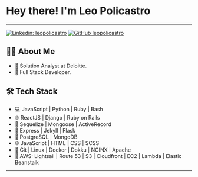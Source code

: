 # Hey there! I'm Leo Policastro

---

[![Linkedin: leopolicastro](https://img.shields.io/badge/-leopolicastro-blue?style=flat-square&logo=Linkedin&logoColor=white&link=https://www.linkedin.com/in/leo-policastro/)](https://www.linkedin.com/in/leo-policastro/)
[![GitHub leopolicastro](https://img.shields.io/github/followers/leopolicastro?label=follow&style=social)](https://github.com/Thaiane)

## 👨‍💻 About Me

- 💼 Solution Analyst at Deloitte.
- 🧢 Full Stack Developer.

## 🛠 Tech Stack

- 💻 JavaScript | Python | Ruby | Bash
- 🌐 ReactJS | Django | Ruby on Rails
- 🦊 Sequelize | Mongoose | ActiveRecord
- 🐙 Express | Jekyll | Flask
- 🐘 PostgreSQL | MongoDB
- 🌐 JavaScript | HTML | CSS | SCSS
- 🔧 Git | Linux | Docker | Dokku | NGINX | Apache
- 🚢 AWS: Lightsail | Route 53 | S3 | Cloudfront | EC2 | Lambda | Elastic Beanstalk

---


